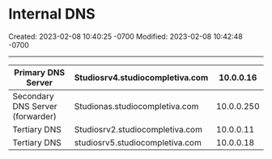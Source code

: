 # Internal DNS

Created: 2023-02-08 10:40:25 -0700
Modified: 2023-02-08 10:42:48 -0700

---

| Primary DNS Server               | Studiosrv4.studiocompletiva.com | 10.0.0.16  |
|-------------------------------|------------------------------|-----------|
| Secondary DNS Server (forwarder) | Studionas.studiocompletiva.com  | 10.0.0.250 |
| Tertiary DNS                     | Studiosrv2.studiocompletiva.com | 10.0.0.11  |
| Tertiary DNS | studiosrv5.studiocompletiva.com | 10.0.0.18 | 

